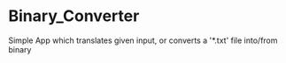 # Binary_Converter
Simple App which translates given input, or converts a '*.txt' file into/from binary
